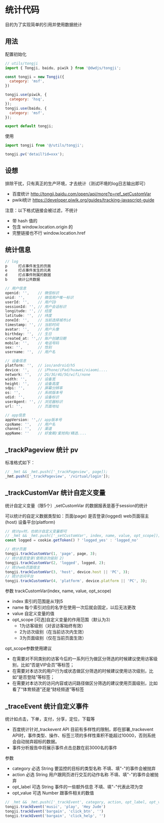# 统计代码

目的为了实现简单的引用并使用数据统计

## 用法

配置初始化

```js
// utils/tongji
import { Tongji, baidu, piwik } from '@dwdjs/tongji';

const tongji = new Tongji({
  category: 'msf',
})

tongji.use(piwik, {
  category: 'hsq',
});
tongji.use(baidu, {
  category: 'msf',
});

export default tongji;
```

使用

```js
import tongji from '@/utils/tongji';

tongji.pv('detail?id=xxx');
```

## 设想

排除干扰，只有真正的生产环境，才去统计（测试环境的log日志输出即可）

- 百度统计   http://tongji.baidu.com/open/api/more?p=ref_setCustomVar
- pwiki统计 https://developer.piwik.org/guides/tracking-javascript-guide

注意：以下格式链接会被过滤，不统计

- 带 hash 值的
- 包含 window.location.origin 的
- 完整链接也不行 window.location.href

## 统计信息

```js
// log
p     打点事件发生的页面
e     打点事件发生的元素
d     打点事件附属的数据
b     统计公共数据

// 用户信息
openid: '',    // 微信标识
unid: '',      // 微信用户唯一标识
userId: '',    // 用户ID
sessionId: '', // 用户会话标识
longitude: '', // 经度
latitude: '',  // 纬度
zoneId: '',    // 当前选择城市id
timestamp: '', // 当前时间
avatar: '',    // 用户头像
birthday: '',  // 生日
created_at: '',// 账户创建日期
mobile: '',    // 电话号码
sex: '',       // 性别
username: '',  // 用户名

// 设备信息
platform: '',  // ios/android/h5
device: '',    // iPhone/iPad/huawei/xiaomi....
network: '',   // 2G/3G/4G/5G/wifi/none
width: '',     // 设备宽
height: '',    // 设备高度
sdpi: '',      // 屏幕分辨率
os: '',        // 系统版本号
udid: '',      // 设备标识
userAgent: '', // 浏览器标识
url: '',       // 页面地址

// app信息
appVersion: '',// app版本号
cpsName: '',   // 用户名
channel: '',   // 渠道
appName: ''    // 好食期/爱抢购/精选....
```

## _trackPageview 统计 pv

标准格式如下：

```js
// _hmt && _hmt.push(['_trackPageview', page]);
_hmt.push(['_trackPageview', '/virtual/login']);
```

## _trackCustomVar 统计自定义变量

统计自定义变量（限5个）,setCustomVar 的数据报表是基于session的统计

可以统计的自定义数据类型如：页面(page) 是否登录(logged) web页面宿主(host) 设备平台(platform)

```js
// 统计pv时，也统计自定义变量即可
// _hmt && _hmt.push(['_setCustomVar', index, name, value, opt_scope]);
const logged = cookie.getToken() ? 'logged_yes' : 'logged_no'

// 统计页面
tongji.trackCustomVar(1, 'page', page, 3);
// 统计是否登录(使用访次级别 2)
tongji.trackCustomVar(2, 'logged', logged, 2);
// 统计web页面宿主
tongji.trackCustomVar(3, 'host', device.host || 'PC', 3);
// 统计访问平台
tongji.trackCustomVar(4, 'platform', device.platform || 'PC', 3);
```

参数 trackCustomVar(index, name, value, opt_scope)

- index 索引的范围是从1到5
- name  每个索引对应的名字在使用一次后就会固定，以后无法更改
- value 自定义变量的值
- opt_scope [可选]自定义变量的作用范围（默认为3）
  - 1为访客级别（对该访客始终有效）
  - 2为访次级别（在当前访次内生效）
  - 3为页面级别（仅在当前页面生效）

opt_scope参数使用建议

- 在需要对不同类别的访客今后的一系列行为做区分筛选的时候建议使用访客级别，比如“否是VIP会员”等标签；
- 在需要对本访次的用户行为或状态做区分筛选的时候建议使用访次级别，比如“是否登陆”等标签；
- 在需要对本访次的访问内容或访问路径做区分筛选的建议使用页面级别，比如看了“体育频道”还是“财经频道”等标签

## _traceEvent 统计自定义事件

统计如点击，下单，支付，分享，定位，下载等

- 百度统计针对_trackevent API 目前有多样性的限制，即在部署_trackevent API时，事件类型、操作、标签三项的多样性乘积不能超过10000，否则系统会自动抛弃超标的数据。
- 事件分析报告中将展示事件点击总数在前3000名的事件

参数

- category 必选 String 要监控的目标的类型名称 不填、填"-"的事件会被抛弃
- action   必选 String 用户跟网页进行交互的动作名称 不填、填"-"的事件会被抛弃
- opt_label 可选 String 事件的一些额外信息 不填、填"-"代表此项为空
- opt_value 可选 Number 跟事件相关的数值

```js
// _hmt && _hmt.push(['_trackEvent', category, action, opt_label, opt_value]);
tongji.trackEvent('music', 'play', 'Hey Jude')
tongji.trackEvent('bargain', 'click_btn', '')
tongji.trackEvent('bargain', 'click_help', '')
```

